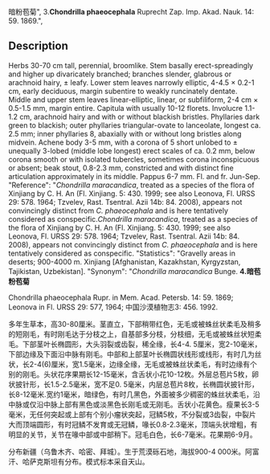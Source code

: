 暗粉苞菊",
3.**Chondrilla phaeocephala** Ruprecht Zap. Imp. Akad. Nauk. 14: 59. 1869.",

## Description
Herbs 30-70 cm tall, perennial, broomlike. Stem basally erect-spreadingly and higher up divaricately branched; branches slender, glabrous or arachnoid hairy, ± leafy. Lower stem leaves narrowly elliptic, 4-4.5 × 0.2-1 cm, early deciduous, margin subentire to weakly runcinately dentate. Middle and upper stem leaves linear-elliptic, linear, or subfiliform, 2-4 cm × 0.5-1.5 mm, margin entire. Capitula with usually 10-12 florets. Involucre 1.1-1.2 cm, arachnoid hairy and with or without blackish bristles. Phyllaries dark green to blackish; outer phyllaries triangular-ovate to lanceolate, longest ca. 2.5 mm; inner phyllaries 8, abaxially with or without long bristles along midvein. Achene body 3-5 mm, with a corona of 5 short unlobed to ± unequally 3-lobed (middle lobe longest) erect scales of ca. 0.2 mm, below corona smooth or with isolated tubercles, sometimes corona inconspicuous or absent; beak stout, 0.8-2.3 mm, constricted and with distinct fine articulation approximately in its middle. Pappus 6-7 mm. Fl. and fr. Jun-Sep.
  "Reference": "*Chondrilla maracandica*, treated as a species of the flora of Xinjiang by C. H. An (Fl. Xinjiang. 5: 430. 1999; see also Leonova, Fl. URSS 29: 578. 1964; Tzvelev, Rast. Tsentral. Azii 14b: 84. 2008), appears not convincingly distinct from *C. phaeocephala* and is here tentatively considered as conspecific.*Chondrilla maracandica*, treated as a species of the flora of Xinjiang by C. H. An (Fl. Xinjiang. 5: 430. 1999; see also Leonova, Fl. URSS 29: 578. 1964; Tzvelev, Rast. Tsentral. Azii 14b: 84. 2008), appears not convincingly distinct from *C. phaeocephala* and is here tentatively considered as conspecific.
  "Statistics": "Gravelly areas in deserts; 900-4000 m. Xinjiang [Afghanistan, Kazakhstan, Kyrgyzstan, Tajikistan, Uzbekistan].
  "Synonym": "*Chondrilla maracandica* Bunge.
**4.暗苞粉苞菊**

Chondrilla phaeocephala Rupr. in Mem. Acad. Petersb. 14: 59. 1869; Leonova in Fl. URSS 29: 577, 1964; 中国沙漠植物志3: 456. 1992.

多年生草本，高30-80厘米。茎直立，下部稍带红色，无毛或被蛛丝状柔毛及稍多的短刚毛，有时刚毛达于分枝之上，自基部多分枝，分枝细，无毛或被蛛丝状短柔毛。下部茎叶长椭圆形，大头羽裂或齿裂，稀全缘，长4-4. 5厘米，宽2-10毫米，下部边缘及下面沿中脉有刚毛。中部和上部茎叶长椭圆状线形或线形，有时几为丝状，长2-4(6)厘米，宽1.5毫米，边缘全缘，无毛或被蛛丝状柔毛，有时边缘有个别的刚毛。头状花序果期长12-15毫米，含舌状小花10-12枚。外层总苞片5枚，卵状披针形，长1.5-2.5毫米，宽不足0. 5毫米，内层总苞片8枚，长椭圆状披针形，长8-12毫米.宽约1毫米，暗绿色，有时几黑色，外面被多少稠密的蛛丝状柔毛，沿中脉或仅沿中脉上部有黑色或淡黑色长刚毛或无刚毛。舌状小花黄色。瘦果长3-5毫米，无任何突起或上部有个别小瘤状突起，冠鳞5枚，不分裂或3齿裂，中裂片大而顶端圆形，有时冠鳞不发育或无冠鳞，喙长0.8-2.3毫米，顶端头状增粗，有明显的关节，关节在喙中部或中部稍下。冠毛白色，长6-7毫米。花果期6-9月。

分布新疆（乌鲁木齐、哈密、拜城）。生于荒漠砾石地，海拔900-4 000米。阿富汗、哈萨克斯坦有分布。模式标本采自天山。
